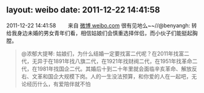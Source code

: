 layout: weibo
date: 2011-12-22 14:41:58
---
<meta name="referrer" content="no-referrer" />

2011-12-22 14:41:58  &nbsp;&nbsp;&nbsp;&nbsp;&nbsp;&nbsp; 来自 <a href="http://weibo.com/" rel="nofollow">微博 weibo.com</a>
很有见地么~~//@benyangh: 转给我身边未婚的男女青年们看，相信姑娘们会慎重选择伴侣，而小伙子们能挺起胸膛。
>  @浓郁大提琴: 姑娘们，为什么结婚一定要找富二代呢？在2011年找富二代，无异于在1891年找八旗二代，在1921年找财阀二代，在1951年找革命二代，在1981年找国企二代。其婚后十到二十年里就会面临辛亥革命、解放反右、文革和国企大规模下岗。人的一生没法预算，和你爱的人在一起吧，无论经历什么，有爱陪伴就不怕 ​​​

